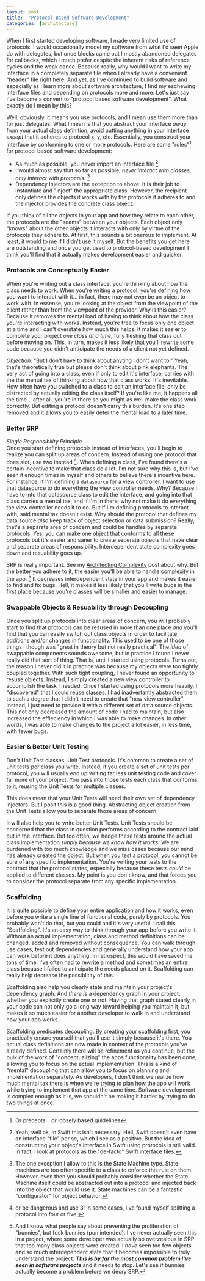 ```yaml
---
layout: post
title:  "Protocol Based Software Development"
categories: [architecture]
---
```

When I first started developing software, I made very limited use of protocols.  I would occasionally model my software from what I'd seen Apple do with delegates, but once blocks came out I mostly abandoned delegates for callbacks, which I much prefer despite the inherent risks of reference cycles and the weak dance.  Because really, why would I want to write my interface in a completely separate file when I already have a convenient "header" file right here.  And yet, as I've continued to build software and especially as I learn more about software architecture, I find my eschewing interface files and depending on protocols more and more.  Let's just say I've become a convert to "protocol based software development".  What exactly do I mean by this?

Well, obviously, it means you use protocols, and I mean use them more than for just delegates.  What I mean is that you abstract your interface *away* from your actual class definition, avoid putting anything in your interface *except* that it adheres to protocol x, y, etc.  Essentially, you construct your interface by conforming to one or more protocols.  Here are some "rules"[^2] for protocol based software development:

<!--more-->

 - As much as possible, you never import an interface file [^0].  
 - I would almost say that so far as possible, *never interact with classes, only interact with protocols*.  [^1]
 - Dependency Injectors are the exception to above:  It is their job to instantiate and "inject" the appropriate class.  However, the recipient only defines the objects it works with by the protocols it adheres to and the injector provides the concrete class object.
 
 If you think of all the objects in your app and how they relate to each other, the protocols are the "seams" between your objects.  Each object only "knows" about the other objects it interacts with only by virtue of the protocols they adhere to.  At first, this sounds a bit onerous to implement.  At least, it would to me if I didn't use it myself.  But the benefits you get here are outstanding and once you get used to protocol-based development I think you'll find that it actually makes development easier and quicker.  
 
###   Protocols are Conceptually Easier  
 
 When you're writing out a class interface, you're thinking about how the class needs to work.  When you're writing a protocol, you're defining how you want to interact with it... in fact, there may not even be an object to work with.  In essense, you're looking at the object from the viewpoint of the client rather than from the viewpoint of the provider.  Why is this easier?  Because it removes the mental load of having to think about how the class you're interacting with works.  Instead, you're free to focus only one object at a time and I can't overstate how much this helps.  It makes it easier to complete your project *one class at a time*, fully fleshing that class out before moving on.  This, in turn, makes it less likely that you'll rewrite some code because you didn't anticipate the needs of a client not yet defined.
 
 *Objection:* "But I don't have to think about anyting I don't want to."  Yeah, that's theoretically true but please don't think about pink elephants.  The very act of going into a class, even if only to edit it's interface, carries with the the mental tax of thinking about how that class works.  It's inevitable.  How often have you switched to a class to edit an interface file, only be distracted by actually editing the class itself?  If you're like me, it happens all the time... after all, you're in there so you might as well make the class work correctly.  But editing a protocol doesn't carry this burden.  It's one step removed and it allows you to easily defer the mental load to a later time.
 
###   Better SRP  
 *Single Responsibility Principle*  
 Once you start defining protocols instead of interfaces, you'll begin to realize you can split up areas of concern.  Instead of using one protocol that does alot, use two instead [^3].  When defining a class, I've found there's a certain incentive to make that class do a lot.  I'm not sure why this is, but I've seen it enough times in myself and others to believe there's incentive here.  For instance, if I'm defining a `datasource` for a view controller, I want to use that datasource to do everything the view controller needs.  Why?  Because I have to into that datasource class to edit the interface, and going into that class carries a mental tax, and if I'm in there, why not make it do everything the view controller needs it to do.  But if I'm defining protocols to interact with, said mental tax doesn't exist.  Why should the protocol that defines my data source *also* keep track of object selection or data submission?  Really, that's a separate area of concern and could be handles by separate protocols.  Yes, you can make one object that conforms to all these protocols but it's easier and saner to create seperate objects that have clear and separate areas of responsibility.  Interdependent state complexity goes down and resuability goes up.
 
 SRP is really important.  See my [Architecting Complexity](http://functionalgibberish.com/blog/2015/1/30/architecting) post about why.  But the better you adhere to it, the easier you'll be able to handle complexity in the app. [^4]  It decreases interdependent state in your app and makes it easier to find and fix bugs.  Hell, it makes it less likely that you'll write bugs in the first place because you're classes will be smaller and easier to manage.
 
###  Swappable Objects & Resuability through Decoupling  
 Once you split up protocols into clear areas of concern, you will probably start to find that protocols can be resused in more than one place *and* you'll find that you can easily switch out class objects in order to facilitate additions and/or changes in functionality.  This used to be one of those things I though was "great in theory but not really practical".  The *idea* of swappable components sounds awesome, but in practice I found I never really did that sort of thing.  That is, until I started using protocols.  Turns out, the reason I never did it in practice was because my objects were too tightly coupled together.  With such tight coupling, I never found an opportunity to resuse objects.  Instead, I simply created a new view controller to accomplish the task I needed.  Once I started using protocols more heavily, I "discovered" that I could reuse classes.  I had inadvertantly abstracted them to such a degree that I didn't need to create that "new view controller".  Instead, I just need to provide it with a different set of data source objects.  This not only decreased the amount of code I had to maintain, but also increased the effieciency in which I was able to make changes.  In other words, I was able to make changes to the project a lot easier, in less time, with fewer bugs.
 
###  Easier & Better Unit Testing  
 Don't Unit Test classes, Unit Test protocols.  It's common to create a set of unit tests per class you write.  Instead, if you create a set of unit tests per protocol, you will usually end up writing far less unit testing code and cover far more of your project.  You pass into those tests each class that conforms to it, reusing the Unit Tests for multiple classes.  
 
 This does mean that your Unit Tests will need their own set of dependency injectors.  But I posit this is a good thing.  Abstracting object creation from the Unit Tests allow you to separate those areas of concern.
 
 It will also help you to write better Unit Tests.  Unit Tests should be concerned that the class in question performs according to the contract laid out in the interface.  But too often, we hedge these tests around the actual class implementation *simply because we know how it works*.  We are burdened with too much knowledge and we miss cases because our mind has already created the object.  But when you test a protocol, you cannot be sure of any specific implementation.  You're writing your tests to the contract that the protocol states, especially because these tests *could* be applied to different classes.  My point is you don't know, and that forces you to consider the protocol separate from any specific implementation.  
 
###  Scaffolding  
 It is quite possible to define your entire application and how it works, even before you write a single line of functional code, purely by protocols.  You probably won't do that, but you could and it's very useful.  I call this "Scaffolding".  It's an easy way to think through your app before you write it.  Without an actual implementation, class and method definitions can be changed, added and removed without consequence.   You can walk through use cases, test out dependencies and generally understand how your app can work before it does anything. In retrospect, this would have saved me tons of time.  I've often had to rewrite a method and sometimes an entire class because I failed to anticipate the needs placed on it.  Scaffolding can really help decrease the possiblitity of this.  
 
 Scaffolding also help you clearly state and maintain your project's dependency graph.  And *there is* a dependency graph in your project, whether you explicitly create one or not. Having that graph stated clearly in your code can not only go a long way toward helping you maintain it, but makes it so much easier for another developer to walk in and understand how your app works.
 
 Scaffolding predicates decoupling.  By creating your scaffolding first, you practically ensure yourself that you'll use it simply because it's there.  You actual class definitions are now made in context of the protocols you've already defined.  Certainly there will be refinement as you continue, but the bulk of the work of "conceptualizing" the apps functionality has been done, allowing you to focus on the actual implementation.  This is a kind of "mental" decoupling that can allow you to focus on planning and implementation separately.   As developers, I don't think we realize how much mental tax there is when we're trying to plan how the app will work while trying to implement that app at the same time.  Software development is complex enough as it is, we shouldn't be making it harder by trying to do two things at once.
 
 
 
 


[^0]: Yeah, well ok, in Swift this isn't necessary. Hell, Swift doesn't even have an interface "file" per se, which I see as a positive.  But the idea of constructing your object's interface in Swift using protocols is still valid. In fact, I look at protocols as the "de-facto" Swift interface files.  
[^1]: The one exception I allow to this is the State Machine type.  State machines are too often specific to a class to enforce this rule on them.  However, even then you should probably consider whether the State Machine itself could be abstracted out into a protocol and injected back into the object that would use it.  State machines can be a fantastic "configurator" for object behavior.
[^2]: Or precepts... or loosely based guidelines
[^3]: or be dangerous and use 3!  In some cases, I've found myself splitting a protocol into four or five.
[^4]: And I know what people say about preventing the proliferation of "bunnies", but fuck bunnies (pun intended).  I've never actually seen this in a project, where some developer was actually so overzealous in SRP that too many class objects were created.  I *have* seen too few objects and so much interdependent state that it becomes impossible to truly understand the project.  ***This is by far the most common problem I've seen in software projects*** and it needs to stop.  Let's see if bunnies actually become a problem before we decry SRP.